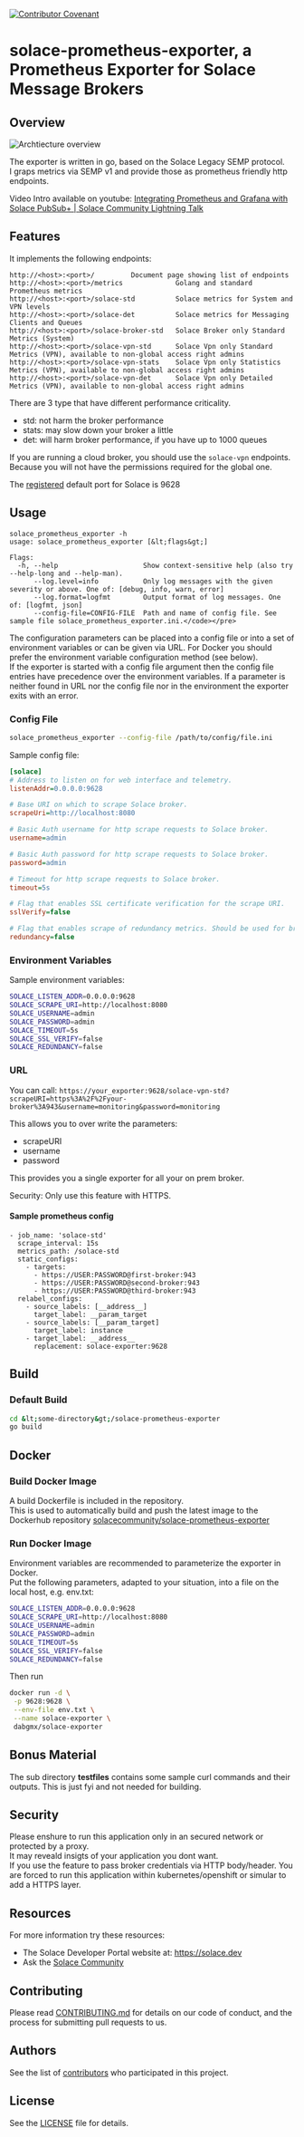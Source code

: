 
[![Contributor Covenant](https://img.shields.io/badge/Contributor%20Covenant-v2.0%20adopted-ff69b4.svg)](CODE_OF_CONDUCT.md)

# solace-prometheus-exporter, a Prometheus Exporter for Solace Message Brokers

## Overview

![Archtiecture overview](/doc/architecture_001.png)

The exporter is written in go, based on the Solace Legacy SEMP protocol.  
I graps metrics via SEMP v1 and provide those as prometheus friendly http endpoints.


Video Intro available on youtube: [Integrating Prometheus and Grafana with Solace PubSub+ | Solace Community Lightning Talk
](https://youtu.be/72Wz5rrStAU?t=35)

## Features

It implements the following endpoints:  
```
http://<host>:<port>/         Document page showing list of endpoints
http://<host>:<port>/metrics             Golang and standard Prometheus metrics
http://<host>:<port>/solace-std          Solace metrics for System and VPN levels
http://<host>:<port>/solace-det          Solace metrics for Messaging Clients and Queues
http://<host>:<port>/solace-broker-std   Solace Broker only Standard Metrics (System)
http://<host>:<port>/solace-vpn-std      Solace Vpn only Standard Metrics (VPN), available to non-global access right admins
http://<host>:<port>/solace-vpn-stats    Solace Vpn only Statistics Metrics (VPN), available to non-global access right admins
http://<host>:<port>/solace-vpn-det      Solace Vpn only Detailed Metrics (VPN), available to non-global access right admins
```
There are 3 type that have different performance criticality.
- std: not harm the broker performance
- stats: may slow down your broker a little
- det: will harm broker performance, if you have up to 1000 queues

If you are running a cloud broker, you should use the `solace-vpn` endpoints. Because you will not have the permissions required for the global one.

The [registered](https://github.com/prometheus/prometheus/wiki/Default-port-allocations) default port for Solace is 9628  

## Usage

```
solace_prometheus_exporter -h
usage: solace_prometheus_exporter [&lt;flags&gt;]

Flags:
  -h, --help                     Show context-sensitive help (also try --help-long and --help-man).
      --log.level=info           Only log messages with the given severity or above. One of: [debug, info, warn, error]
      --log.format=logfmt        Output format of log messages. One of: [logfmt, json]
      --config-file=CONFIG-FILE  Path and name of config file. See sample file solace_prometheus_exporter.ini.</code></pre>
```

The configuration parameters can be placed into a config file or into a set of environment variables or can be given via URL. For Docker you should prefer the environment variable configuration method (see below).  
If the exporter is started with a config file argument then the config file entries have precedence over the environment variables. If a parameter is neither found in URL nor the config file nor in the environment the exporter exits with an error.  

### Config File

```bash
solace_prometheus_exporter --config-file /path/to/config/file.ini
```

Sample config file:
```ini
[solace]
# Address to listen on for web interface and telemetry.
listenAddr=0.0.0.0:9628

# Base URI on which to scrape Solace broker.
scrapeUri=http://localhost:8080

# Basic Auth username for http scrape requests to Solace broker.
username=admin

# Basic Auth password for http scrape requests to Solace broker.
password=admin

# Timeout for http scrape requests to Solace broker.
timeout=5s

# Flag that enables SSL certificate verification for the scrape URI.
sslVerify=false

# Flag that enables scrape of redundancy metrics. Should be used for broker HA groups.
redundancy=false
```

### Environment Variables
Sample environment variables:
```bash
SOLACE_LISTEN_ADDR=0.0.0.0:9628
SOLACE_SCRAPE_URI=http://localhost:8080
SOLACE_USERNAME=admin
SOLACE_PASSWORD=admin
SOLACE_TIMEOUT=5s
SOLACE_SSL_VERIFY=false
SOLACE_REDUNDANCY=false
```

### URL

You can call:
`https://your_exporter:9628/solace-vpn-std?scrapeURI=https%3A%2F%2Fyour-broker%3A943&username=monitoring&password=monitoring`

This allows you to over write the parameters:
- scrapeURI
- username
- password

This provides you a single exporter for all your on prem broker.

Security: Only use this feature with HTTPS.

#### Sample prometheus config

```prometheus
- job_name: 'solace-std'
  scrape_interval: 15s
  metrics_path: /solace-std
  static_configs:
    - targets:
      - https://USER:PASSWORD@first-broker:943
      - https://USER:PASSWORD@second-broker:943
      - https://USER:PASSWORD@third-broker:943
  relabel_configs:
    - source_labels: [__address__]
      target_label: __param_target
    - source_labels: [__param_target]
      target_label: instance
    - target_label: __address__
      replacement: solace-exporter:9628
```

## Build

### Default Build
```bash
cd &lt;some-directory&gt;/solace-prometheus-exporter
go build
```

## Docker

### Build Docker Image

A build Dockerfile is included in the repository.<br/>
This is used to automatically build and push the latest image to the Dockerhub repository [solacecommunity/solace-prometheus-exporter](https://hub.docker.com/r/solacecommunity/solace-prometheus-exporter)

### Run Docker Image

Environment variables are recommended to parameterize the exporter in Docker.<br/>
Put the following parameters, adapted to your situation, into a file on the local host, e.g. env.txt:<br/>
```bash
SOLACE_LISTEN_ADDR=0.0.0.0:9628
SOLACE_SCRAPE_URI=http://localhost:8080
SOLACE_USERNAME=admin
SOLACE_PASSWORD=admin
SOLACE_TIMEOUT=5s
SOLACE_SSL_VERIFY=false
SOLACE_REDUNDANCY=false
```

Then run
```bash
docker run -d \
 -p 9628:9628 \
 --env-file env.txt \
 --name solace-exporter \
 dabgmx/solace-exporter
```

## Bonus Material

The sub directory **testfiles** contains some sample curl commands and their outputs. This is just fyi and not needed for building.

## Security

Please enshure to run this application only in an secured network or protected by a proxy.  
It may reveald insigts of your application you dont want.  
If you use the feature to pass broker credentials via HTTP body/header. You are forced to run this application within kubernetes/openshift or simular to add a HTTPS layer.

## Resources

For more information try these resources:

- The Solace Developer Portal website at: https://solace.dev
- Ask the [Solace Community](https://solace.community)

## Contributing

Please read [CONTRIBUTING.md](CONTRIBUTING.md) for details on our code of conduct, and the process for submitting pull requests to us.

## Authors

See the list of [contributors](https://github.com/solacecommunity/solace-prometheus-exporter/graphs/contributors) who participated in this project.

## License

See the [LICENSE](LICENSE) file for details.
